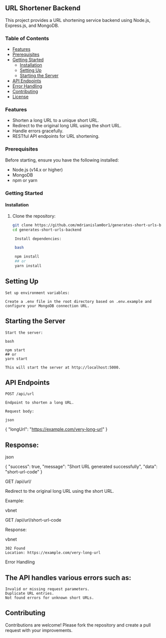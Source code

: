 ## URL Shortener Backend

This project provides a URL shortening service backend using Node.js, Express.js, and MongoDB.

### Table of Contents

- [Features](#features)
- [Prerequisites](#prerequisites)
- [Getting Started](#getting-started)
  - [Installation](#installation)
  - [Setting Up](#setting-up)
  - [Starting the Server](#starting-the-server)
- [API Endpoints](#api-endpoints)
- [Error Handling](#error-handling)
- [Contributing](#contributing)
- [License](#license)

### Features

- Shorten a long URL to a unique short URL.
- Redirect to the original long URL using the short URL.
- Handle errors gracefully.
- RESTful API endpoints for URL shortening.

### Prerequisites

Before starting, ensure you have the following installed:

- Node.js (v14.x or higher)
- MongoDB
- npm or yarn

### Getting Started

#### Installation

1. Clone the repository:

   ```bash
   git clone https://github.com/mdrianislam0or1/generates-short-urls-backend.git
   cd generates-short-urls-backend

    Install dependencies:

    bash

    npm install
    ## or
    yarn install
   ```

## Setting Up

    Set up environment variables:

    Create a .env file in the root directory based on .env.example and configure your MongoDB connection URL.

## Starting the Server

    Start the server:

    bash

    npm start
    ## or
    yarn start

    This will start the server at http://localhost:5000.

## API Endpoints

    POST /api/url

    Endpoint to shorten a long URL.

    Request body:

    json

{
"longUrl": "https://example.com/very-long-url"
}

## Response:

json

{
"success": true,
"message": "Short URL generated successfully",
"data": "short-url-code"
}

GET /api/url/

Redirect to the original long URL using the short URL.

Example:

vbnet

GET /api/url/short-url-code

Response:

vbnet

    302 Found
    Location: https://example.com/very-long-url

Error Handling

## The API handles various errors such as:

    Invalid or missing request parameters.
    Duplicate URL entries.
    Not found errors for unknown short URLs.

## Contributing

Contributions are welcome! Please fork the repository and create a pull request with your improvements.
